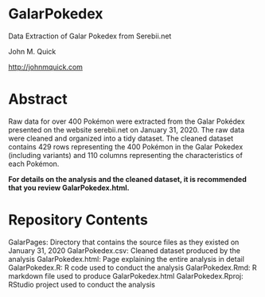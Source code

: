 # GalarPokedex
Data Extraction of Galar Pokedex from Serebii.net 

John M. Quick 

http://johnmquick.com 


# Abstract
Raw data for over 400 Pokémon were extracted from the Galar Pokédex presented on the website serebii.net on January 31, 2020. The raw data were cleaned and organized into a tidy dataset. The cleaned dataset contains 429 rows representing the 400 Pokémon in the Galar Pokedex (including variants) and 110 columns representing the characteristics of each Pokémon. 

**For details on the analysis and the cleaned dataset, it is recommended that you review GalarPokedex.html.**

# Repository Contents
GalarPages: Directory that contains the source files as they existed on January 31, 2020
GalarPokedex.csv: Cleaned dataset produced by the analysis
GalarPokedex.html: Page explaining the entire analysis in detail
GalarPokedex.R: R code used to conduct the analysis
GalarPokedex.Rmd: R markdown file used to produce GalarPokedex.html
GalarPokedex.Rproj: RStudio project used to conduct the analysis
